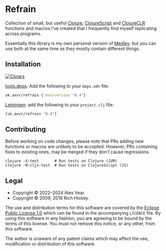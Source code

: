 # Refrain

Collection of small, but useful [Clojure][], [ClojureScript][] and
[ClojureCLR][] functions and macros I've created that I frequently find myself
replicating across programs.

Essentially this library is my own personal version of [Medley](), but you can
use both at the same time as they mostly contain different things.

[Clojure]: https://clojure.org
[ClojureScript]: https://clojurescript.org
[ClojureCLR]: https://clojure.org/about/clojureclr
[Medley]: https://github.com/weavejester/medley


## Installation

[![Clojars](https://img.shields.io/clojars/v/uk.axvr/refrain.svg)](https://clojars.org/uk.axvr/refrain)

[tools.deps][]: Add the following to your `deps.edn` file:

```clojure
uk.axvr/refrain {:mvn/version "0.4"}
```

[Leiningen][]: add the following to your `project.clj` file:

```clojure
[uk.axvr/refrain "0.4"]
```

[tools.deps]: https://clojure.org/reference/deps_and_cli
[Leiningen]: https://leiningen.org


## Contributing

Before working on code changes, please note that PRs adding new functions or
macros are unlikely to be accepted.  However, PRs containing fixes to existing
ones, may be merged if they don't cause regressions.

```shell
clojure -X:test       # Run tests on Clojure (JVM)
clojure -M:cljs-test  # Run tests on ClojureScript (JS)
```


## Legal

- Copyright © 2022–2024 Alex Vear.
- Copyright © 2009, 2016 Rich Hickey.

The use and distribution terms for this software are covered by the
[Eclipse Public License 1.0](https://www.eclipse.org/legal/epl-v10.html)
which can be found in the accompanying `LICENCE` file.  By using this software
in any fashion, you are agreeing to be bound by the terms of this license.  You
must not remove this notice, or any other, from this software.

The author is unaware of any patent claims which may affect the use,
modification or distribution of this software.
